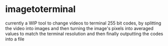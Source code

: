 # imagetoterminal
currently a WIP tool to change videos to terminal 255 bit codes, by splitting the video into images and then turning the image's pixels into averaged values to match the terminal resolution and then finally outputting the codes into a file
